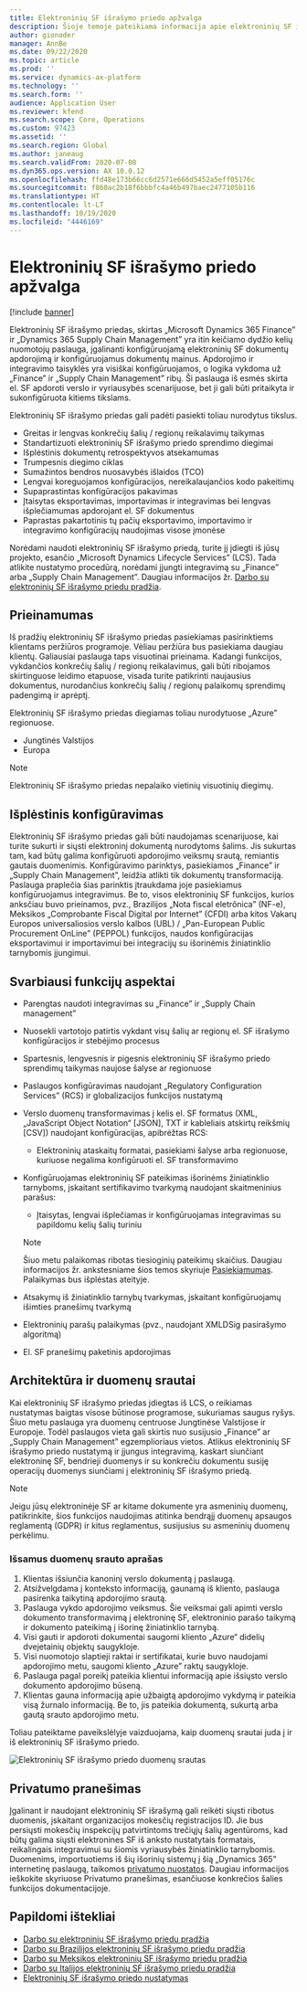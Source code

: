 ```yaml
---
title: Elektroninių SF išrašymo priedo apžvalga
description: Šioje temoje pateikiama informacija apie elektroninių SF išrašymo priedą „Microsoft Dynamics 365 Finance” ir „Dynamics 365 Supply Chain Management”.
author: gionoder
manager: AnnBe
ms.date: 09/22/2020
ms.topic: article
ms.prod: ''
ms.service: dynamics-ax-platform
ms.technology: ''
ms.search.form: ''
audience: Application User
ms.reviewer: kfend
ms.search.scope: Core, Operations
ms.custom: 97423
ms.assetid: ''
ms.search.region: Global
ms.author: janeaug
ms.search.validFrom: 2020-07-08
ms.dyn365.ops.version: AX 10.0.12
ms.openlocfilehash: ffd48e173b66cc6d2571e666d5452a5eff05176c
ms.sourcegitcommit: f860ac2b18f6bbbfc4a46b497baec2477105b116
ms.translationtype: HT
ms.contentlocale: lt-LT
ms.lasthandoff: 10/19/2020
ms.locfileid: "4446169"
---
```

# <a name="electronic-invoicing-add-on-overview"></a>Elektroninių SF išrašymo priedo apžvalga

[!include [banner](../includes/banner.md)]

Elektroninių SF išrašymo priedas, skirtas „Microsoft Dynamics 365 Finance” ir „Dynamics 365 Supply Chain Management” yra itin keičiamo dydžio kelių nuomotojų paslauga, įgalinanti konfigūruojamą elektroninių SF dokumentų apdorojimą ir konfigūruojamus dokumentų mainus. Apdorojimo ir integravimo taisyklės yra visiškai konfigūruojamos, o logika vykdoma už „Finance” ir „Supply Chain Management” ribų. Ši paslauga iš esmės skirta el. SF apdoroti verslo ir vyriausybės scenarijuose, bet ji gali būti pritaikyta ir sukonfigūruota kitiems tikslams.

Elektroninių SF išrašymo priedas gali padėti pasiekti toliau nurodytus tikslus.

- Greitas ir lengvas konkrečių šalių / regionų reikalavimų taikymas
- Standartizuoti elektroninių SF išrašymo priedo sprendimo diegimai
- Išplėstinis dokumentų retrospektyvos atsekamumas
- Trumpesnis diegimo ciklas
- Sumažintos bendros nuosavybės išlaidos (TCO)
- Lengvai koreguojamos konfigūracijos, nereikalaujančios kodo pakeitimų
- Supaprastintas konfigūracijos pakavimas
- Įtaisytas eksportavimas, importavimas ir integravimas bei lengvas išplečiamumas apdorojant el. SF dokumentus
- Paprastas pakartotinis tų pačių eksportavimo, importavimo ir integravimo konfigūracijų naudojimas visose įmonėse

Norėdami naudoti elektroninių SF išrašymo priedą, turite jį įdiegti iš jūsų projekto, esančio „Microsoft Dynamics Lifecycle Services” (LCS). Tada atlikite nustatymo procedūrą, norėdami įjungti integravimą su „Finance” arba „Supply Chain Management”. Daugiau informacijos žr. [Darbo su elektroninių SF išrašymo priedu pradžia](e-invoicing-get-started.md).

## <a name="availability"></a>Prieinamumas

Iš pradžių elektroninių SF išrašymo priedas pasiekiamas pasirinktiems klientams peržiūros programoje. Vėliau peržiūra bus pasiekiama daugiau klientų. Galiausiai paslauga taps visuotinai prieinama. Kadangi funkcijos, vykdančios konkrečių šalių / regionų reikalavimus, gali būti ribojamos skirtinguose leidimo etapuose, visada turite patikrinti naujausius dokumentus, nurodančius konkrečių šalių / regionų palaikomų sprendimų padengimą ir aprėptį.

Elektroninių SF išrašymo priedas diegiamas toliau nurodytuose „Azure” regionuose.

- Jungtinės Valstijos
- Europa

> [!NOTE]
> Elektroninių SF išrašymo priedas nepalaiko vietinių visuotinių diegimų.

## <a name="extended-configurability"></a>Išplėstinis konfigūravimas

Elektroninių SF išrašymo priedas gali būti naudojamas scenarijuose, kai turite sukurti ir siųsti elektroninį dokumentą nurodytoms šalims. Jis sukurtas tam, kad būtų galima konfigūruoti apdorojimo veiksmų srautą, remiantis gautais duomenimis. Konfigūravimo parinktys, pasiekiamos „Finance” ir „Supply Chain Management”, leidžia atlikti tik dokumentų transformaciją. Paslauga praplečia šias parinktis įtraukdama joje pasiekiamus konfigūruojamus integravimus. Be to, visos elektroninių SF funkcijos, kurios anksčiau buvo prieinamos, pvz., Brazilijos „Nota fiscal eletrônica” (NF-e), Meksikos „Comprobante Fiscal Digital por Internet” (CFDI) arba kitos Vakarų Europos universaliosios verslo kalbos (UBL) / „Pan-European Public Procurement OnLine” (PEPPOL) funkcijos, naudos konfigūracijas eksportavimui ir importavimui bei integracijų su išorinėmis žiniatinklio tarnybomis įjungimui.

## <a name="feature-highlights"></a>Svarbiausi funkcijų aspektai

- Parengtas naudoti integravimas su „Finance” ir „Supply Chain management”
- Nuosekli vartotojo patirtis vykdant visų šalių ar regionų el. SF išrašymo konfigūracijos ir stebėjimo procesus
- Spartesnis, lengvesnis ir pigesnis elektroninių SF išrašymo priedo sprendimų taikymas naujose šalyse ar regionuose
- Paslaugos konfigūravimas naudojant „Regulatory Configuration Services” (RCS) ir globalizacijos funkcijos nustatymą
- Verslo duomenų transformavimas į kelis el. SF formatus (XML, „JavaScript Object Notation“ \[JSON\], TXT ir kableliais atskirtų reikšmių \[CSV\]) naudojant konfigūracijas, apibrėžtas RCS:

    - Elektroninių ataskaitų formatai, pasiekiami šalyse arba regionuose, kuriuose negalima konfigūruoti el. SF transformavimo

- Konfigūruojamas elektroninių SF pateikimas išorinėms žiniatinklio tarnyboms, įskaitant sertifikavimo tvarkymą naudojant skaitmeninius parašus:

    - Įtaisytas, lengvai išplečiamas ir konfigūruojamas integravimas su papildomu kelių šalių turiniu

    > [!NOTE]
    > Šiuo metu palaikomas ribotas tiesioginių pateikimų skaičius. Daugiau informacijos žr. ankstesniame šios temos skyriuje [Pasiekiamumas](#availability). Palaikymas bus išplėstas ateityje.

- Atsakymų iš žiniatinklio tarnybų tvarkymas, įskaitant konfigūruojamų išimties pranešimų tvarkymą
- Elektroninių parašų palaikymas (pvz., naudojant XMLDSig pasirašymo algoritmą)
- El. SF pranešimų paketinis apdorojimas

## <a name="architecture-and-data-flow"></a>Architektūra ir duomenų srautai

Kai elektroninių SF išrašymo priedas įdiegtas iš LCS, o reikiamas nustatymas baigtas visose būtinose programose, sukuriamas saugus ryšys. Šiuo metu paslauga yra duomenų centruose Jungtinėse Valstijose ir Europoje. Todėl paslaugos vieta gali skirtis nuo susijusio „Finance” ar „Supply Chain Management” egzemplioriaus vietos. Atlikus elektroninių SF išrašymo priedo nustatymą ir įjungus integravimą, kaskart siunčiant elektroninę SF, bendrieji duomenys ir su konkrečiu dokumentu susiję operacijų duomenys siunčiami į elektroninių SF išrašymo priedą.

> [!NOTE]
> Jeigu jūsų elektroninėje SF ar kitame dokumente yra asmeninių duomenų, patikrinkite, šios funkcijos naudojimas atitinka bendrąjį duomenų apsaugos reglamentą (GDPR) ir kitus reglamentus, susijusius su asmeninių duomenų perkėlimu.

### <a name="high-level-description-of-the-data-flow"></a>Išsamus duomenų srauto aprašas

1. Klientas išsiunčia kanoninį verslo dokumentą į paslaugą.
2. Atsižvelgdama į konteksto informaciją, gaunamą iš kliento, paslauga pasirenka taikytiną apdorojimo srautą.
3. Paslauga vykdo apdorojimo veiksmus. Šie veiksmai gali apimti verslo dokumento transformavimą į elektroninę SF, elektroninio parašo taikymą ir dokumento pateikimą į išorinę žiniatinklio tarnybą.
4. Visi gauti ir apdoroti dokumentai saugomi kliento „Azure“ didelių dvejetainių objektų saugykloje.
5. Visi nuomotojo slaptieji raktai ir sertifikatai, kurie buvo naudojami apdorojimo metu, saugomi kliento „Azure” raktų saugykloje.
6. Paslauga pagal poreikį pateikia klientui informaciją apie išsiųsto verslo dokumento apdorojimo būseną.
7. Klientas gauna informaciją apie užbaigtą apdorojimo vykdymą ir pateikia visą žurnalo informaciją. Be to, jis pateikia dokumentą, sukurtą arba gautą srauto apdorojimo metu.

Toliau pateiktame paveikslėlyje vaizduojama, kaip duomenų srautai juda į ir iš elektroninių SF išrašymo priedo.

![Elektroninių SF išrašymo priedo duomenų srautas](media/e-invoicing-service-data-flow-diagram-overview.png)

## <a name="privacy-notice"></a>Privatumo pranešimas
Įgalinant ir naudojant elektroninių SF išrašymą gali reikėti siųsti ribotus duomenis, įskaitant organizacijos mokesčių registracijos ID. Jie bus persiųsti mokesčių inspekcijų patvirtintoms trečiųjų šalių agentūroms, kad būtų galima siųsti elektronines SF iš anksto nustatytais formatais, reikalingais integravimui su šiomis vyriausybės žiniatinklio tarnybomis. Duomenims, importuotiems iš šių išorinių sistemų į šią „Dynamics 365” internetinę paslaugą, taikomos [privatumo nuostatos](https://go.microsoft.com/fwlink/?LinkId=512132). Daugiau informacijos ieškokite skyriuose Privatumo pranešimas, esančiuose konkrečios šalies funkcijos dokumentacijoje.

## <a name="additional-resources"></a>Papildomi ištekliai

- [Darbo su elektroninių SF išrašymo priedu pradžia](e-invoicing-get-started.md)
- [Darbo su Brazilijos elektroninių SF išrašymo priedu pradžia](e-invoicing-bra-get-started.md)
- [Darbo su Meksikos elektroninių SF išrašymo priedu pradžia](e-invoicing-mex-get-started.md)
- [Darbo su Italijos elektroninių SF išrašymo priedu pradžia](e-invoicing-ita-get-started.md)
- [Elektroninių SF išrašymo priedo nustatymas](e-invoicing-setup.md)
